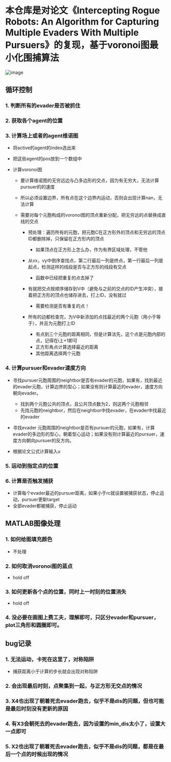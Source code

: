 # 本仓库是对论文《Intercepting Rogue Robots: An Algorithm for Capturing Multiple Evaders With Multiple Pursuers》的复现，基于voronoi图最小化围捕算法
![image](https://github.com/wanghuohuo0716/hanting_based_on_voronoi/blob/master/image/hanting.gif)
## 循环控制

### 1. 判断所有的evader是否被抓住

### 2. 获取各个agent的位置

### 3. 计算场上或者的agent维诺图

- 将active的agent的index选出来
- 把这些agent的pos放到一个数组中
- 计算voronoi图

	- 要计算维诺图的无穷远边与凸多边形的交点，因为有无穷大，无法计算pursuer的的速度
	- 所以必须设置边界，所有点在这个边界内运动，否则会出现计算nan，无法计算
	- 需要对每个元胞构成的voronoi图的顶点重新分配，把无穷远的点替换成直线的交点

		- 预处理：遍历所有的元胞，把元胞C在正方形外的顶点和无穷远的顶点ID都删除掉，只保留在正方形内的顶点

			- 如果顶点在正方形上怎么办，作为有界区域处理，不管他

		- 从vx，vy中倒序查找点，第二行最后一列是终点，第一行最后一列是起点，检测这样的线段是否与正方形的线段有交点

			- 函数中已经把重复的点去掉了

		- 有就把交点按顺序储存到V中（避免与之前的交点的ID产生冲突），接着把正方形的顶点也储存进去，打上ID，没有就过

			- 需要检测是否有重复的点！

		- 所有的边都检查完，为V中新添加的点找最近的两个元胞（用小于等于），并且为元胞打上ID

			- 有点到三个元胞的距离相同，但是计算法先，这个点是元胞内部的点，记得在i上+1即可
			- 正方形角点计算选择最近的距离
			- 其他距离选择两个元胞

### 4. 计算pursuer和evader速度方向

- 寻找pursuer元胞周围的neightbor是否有evader的元胞，如果有，找到最近的evader元胞，计算边界的型心；如果没有则计算最近的evader，速度方向朝向evader。

	- 找到两个元胞公共的顶点，且公共顶点数为2，则这两个元胞相邻
	- 先找元胞的neightbor，然后在neightbor中找evader，在evader中找最近的evader

- 寻找evader 元胞周围的neightbor是否有pursuer的元胞，如果有，计算evader的多边形的型心，朝着型心运动；如果没有则计算最近的pursuer，速度方向朝向pursuer的反方向。
- 根据论文公式计算输入u

### 5. 运动到指定点的位置

### 6. 计算是否触发捕获

- 计算每个evader最近的pursuer距离，如果小于rc就设置被捕获状态，停止运动，pursuer更新target
- 全部evader都被捕获，停止运动

## MATLAB图像处理

### 1. 如何给图填充颜色

- 不处理

### 2. 如何取消voronoi图的蓝点

- hold off

### 3. 如何更新各个点的位置，同时上一时刻的位置消失

- hold off


### 4. 没必要在画图上费工夫，理解即可，只区分evader和pursuer，plot三角形和圆圈即可。

## bug记录

### 1. 无法运动，卡死在这里了，对称陷阱

- 捕获距离小于计算的步长就会出现对称陷阱

### 2. 会出现最后时刻，点聚集到一起，与正方形无交点的情况

### 3. X4也出现了朝着死去evader跑去，似乎不是dis的问题，但也可能是最后时刻没有更新的原因

### 4. 有X3会朝死去的evader跑去，因为设置的min_dis太小了，设置大一点即可

### 5. X2也出现了朝着死去evader跑去，似乎不是dis的问题，都是在最后一个点的时候出现的情况
